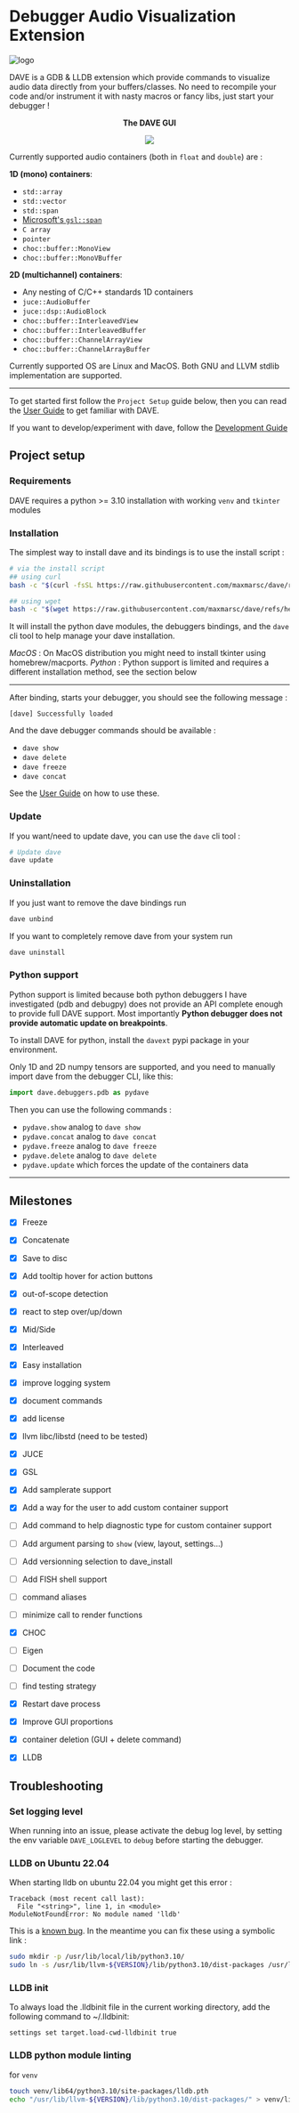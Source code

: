 # Debugger Audio Visualization Extension
![logo](.pictures/dave_logo_long_v6.png  )

DAVE is a GDB & LLDB extension which provide commands to visualize audio data
directly from your buffers/classes. No need to recompile your code and/or instrument
it with nasty macros or fancy libs, just start your debugger !

<p align="center">
    <b> The DAVE GUI </b>
</p>
<p align="center">
    <img src=".pictures/phase.png">
</p>

Currently supported audio containers (both in `float` and `double`) are :

__1D (mono) containers__:
- `std::array`
- `std::vector`
- `std::span`
- [Microsoft's `gsl::span`](https://github.com/microsoft/GSL/blob/main/include/gsl/span) 
- `C array`
- `pointer`
- `choc::buffer::MonoView`
- `choc::buffer::MonoVBuffer`

__2D (multichannel) containers__:
- Any nesting of C/C++ standards 1D containers
- `juce::AudioBuffer`
- `juce::dsp::AudioBlock`
- `choc::buffer::InterleavedView`
- `choc::buffer::InterleavedBuffer`
- `choc::buffer::ChannelArrayView`
- `choc::buffer::ChannelArrayBuffer`


Currently supported OS are Linux and MacOS. Both GNU and LLVM stdlib
implementation are supported.

---

To get started first follow the `Project Setup` guide below, then you can read 
the [User Guide](USER_GUIDE.md) to get familiar with DAVE.

If you want to develop/experiment with dave, follow the [Development Guide](DEV_GUIDE.md)

## Project setup
### Requirements
DAVE requires a python >= 3.10 installation with working `venv` and `tkinter` modules

### Installation
The simplest way to install dave and its bindings is to use the install script :
```bash
# via the install script
## using curl
bash -c "$(curl -fsSL https://raw.githubusercontent.com/maxmarsc/dave/refs/heads/main/dave/assets/dave_install.sh)"

## using wget
bash -c "$(wget https://raw.githubusercontent.com/maxmarsc/dave/refs/heads/main/dave/assets/dave_install.sh -O -)"
```

It will install the python dave modules, the debuggers bindings, and the `dave`
cli tool to help manage your dave installation.

*MacOS* : On MacOS distribution you might need to install tkinter using homebrew/macports.
*Python* : Python support is limited and requires a different installation method, see the section below

---

After binding, starts your debugger, you should see the following message :
```
[dave] Successfully loaded
```

And the dave debugger commands should be available :
 - `dave show`
 - `dave delete`
 - `dave freeze`
 - `dave concat`

See the [User Guide](USER_GUIDE.md) on how to use these.

### Update
If you want/need to update dave, you can use the `dave` cli tool :

```bash
# Update dave
dave update
```

### Uninstallation
If you just want to remove the dave bindings run
```bash
dave unbind
```

If you want to completely remove dave from your system run
```bash
dave uninstall
```

### Python support
Python support is limited because both python debuggers I have investigated
(pdb and debugpy) does not provide an API complete enough to provide full DAVE support.
Most importantly **Python debugger does not provide automatic update on breakpoints**.

To install DAVE for python, install the `davext` pypi package in your environment.

Only 1D and 2D numpy tensors are supported, and you need to manually import dave
from the debugger CLI, like this:
```py
import dave.debuggers.pdb as pydave
```

Then you can use the following commands :
 - `pydave.show` analog to `dave show`
 - `pydave.concat` analog to `dave concat`
 - `pydave.freeze` analog to `dave freeze`
 - `pydave.delete` analog to `dave delete`
 - `pydave.update` which forces the update of the containers data


---


## Milestones
- [x] Freeze
- [x] Concatenate 
- [x] Save to disc
- [x] Add tooltip hover for action buttons
- [x] out-of-scope detection
- [x] react to step over/up/down
- [x] Mid/Side
- [x] Interleaved 
- [x] Easy installation
- [x] improve logging system
- [x] document commands
- [x] add license
- [x] llvm libc/libstd (need to be tested)
- [x] JUCE 
- [x] GSL
- [x] Add samplerate support
- [x] Add a way for the user to add custom container support
- [ ] Add command to help diagnostic type for custom container support
- [ ] Add argument parsing to `show` (view, layout, settings...)
- [ ] Add versionning selection to dave_install
- [ ] Add FISH shell support
- [ ] command aliases
- [ ] minimize call to render functions
- [x] CHOC
- [ ] Eigen
- [ ] Document the code
- [ ] find testing strategy
- [x] Restart dave process 
- [x] Improve GUI proportions
- [x] container deletion (GUI + delete command)
- [x] LLDB





## Troubleshooting

### Set logging level
When running into an issue, please activate the debug log level, by setting
the env variable `DAVE_LOGLEVEL` to `debug` before starting the debugger.

### LLDB on Ubuntu 22.04
When starting lldb on ubuntu 22.04 you might get this error :
```
Traceback (most recent call last):
  File "<string>", line 1, in <module>
ModuleNotFoundError: No module named 'lldb'
```

This is a [known bug](https://bugs.launchpad.net/ubuntu/+source/llvm-defaults/+bug/1972855). In the meantime you can fix these using a symbolic link :
```bash
sudo mkdir -p /usr/lib/local/lib/python3.10/
sudo ln -s /usr/lib/llvm-${VERSION}/lib/python3.10/dist-packages /usr/lib/local/lib/python3.10/dist-packages
```

### LLDB init
To always load the .lldbinit file in the current working directory, add the following command to ~/.lldbinit:
```
settings set target.load-cwd-lldbinit true
```

### LLDB python module linting
for `venv`
```bash
touch venv/lib64/python3.10/site-packages/lldb.pth
echo "/usr/lib/llvm-${VERSION}/lib/python3.10/dist-packages/" > venv/lib64/python3.10/site-packages/lldb.pth
```